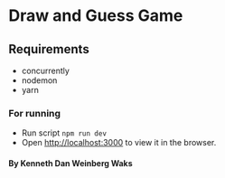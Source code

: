 # Draw and Guess Game

## Requirements

- concurrently
- nodemon
- yarn

### For running

- Run script `npm run dev`
- Open [http://localhost:3000](http://localhost:3000) to view it in the browser.


#### By Kenneth Dan Weinberg Waks
